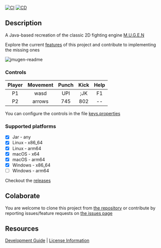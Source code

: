 [![CI](https://github.com/humbertodias/jmugen/actions/workflows/ci.yml/badge.svg)](https://github.com/humbertodias/jmugen/actions/workflows/ci.yml)
[![CD](https://github.com/humbertodias/jmugen/actions/workflows/cd.yml/badge.svg)](https://github.com/humbertodias/jmugen/actions/workflows/cd.yml)

## Description

A Java-based recreation of the classic 2D fighting engine [M.U.G.E.N](https://www.elecbyte.com/mugendocs-11b1/mugen.html)

Explore the current [features](./FEATURES.md) of this project and contribute to implementing the missing ones

![jmugen-readme](https://github.com/user-attachments/assets/1b7c5e84-4abc-4200-9580-c0d00d7397b8)

### Controls

| Player | Movement | Punch | Kick | Help  |
|:------:|:--------:|:-----:|:----:|:-----:|
| P1     | wasd     | UPI   | ;JK  |  F1   |
| P2     | arrows   | 745   | 802  |  --   |

You can configure the controls in the file [keys.properties](JMugen.Properties/src/main/resources/keys.properties)

### Supported platforms

* [x] Jar - any
* [x] Linux - x86_64
* [x] Linux - arm64
* [x] macOS - x64
* [x] macOS - arm64
* [x] Windows - x86_64
* [ ] Windows - arm64

Checkout the [releases](https://github.com/humbertodias/jmugen/releases)

## Colaborate

You are welcome to clone this project from [the repository](https://github.com/humbertodias/jmugen) or contribute by reporting issues/feature requests on [the issues page](https://github.com/humbertodias/jmugen/issues)

## Resources
[Development Guide](./DEV.md) | [License Information](./LICENSE)
